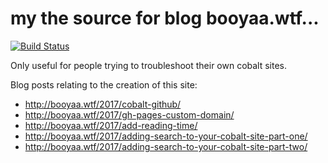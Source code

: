 # my the source for blog booyaa.wtf...

[![Build Status](https://travis-ci.org/booyaa/booyaa.github.io.svg?branch=source)](https://travis-ci.org/booyaa/booyaa.github.io)

Only useful for people trying to troubleshoot their own cobalt sites.

Blog posts relating to the creation of this site:
- http://booyaa.wtf/2017/cobalt-github/
- http://booyaa.wtf/2017/gh-pages-custom-domain/
- http://booyaa.wtf/2017/add-reading-time/
- http://booyaa.wtf/2017/adding-search-to-your-cobalt-site-part-one/
- http://booyaa.wtf/2017/adding-search-to-your-cobalt-site-part-two/
